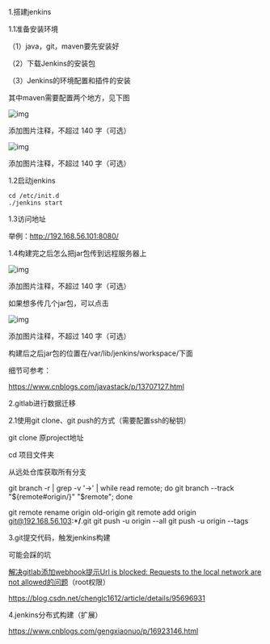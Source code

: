 1.搭建jenkins

1.1准备安装环境

（1）java，git，maven要先安装好

（2）下载Jenkins的安装包

（3）Jenkins的环境配置和插件的安装

其中maven需要配置两个地方，见下图

![img](https://picx.zhimg.com/80/v2-874b54d0fa211bfbd403599759a3d03f_720w.png?source=d16d100b)





添加图片注释，不超过 140 字（可选）

![img](https://picx.zhimg.com/80/v2-b748b381bd6bdd01a561cbadc2be74a5_720w.png?source=d16d100b)





添加图片注释，不超过 140 字（可选）

1.2启动jenkins

```
cd /etc/init.d
./jenkins start
```

1.3访问地址

 举例：http://192.168.56.101:8080/

1.4构建完之后怎么把jar包传到远程服务器上

![img](https://pic1.zhimg.com/80/v2-0aa55c513d08a7607687ec01fc62a6a5_720w.png?source=d16d100b)





添加图片注释，不超过 140 字（可选）

如果想多传几个jar包，可以点击

![img](https://pic1.zhimg.com/80/v2-64fc83c625f4a9459d3aa870ab9bf0b9_720w.png?source=d16d100b)





添加图片注释，不超过 140 字（可选）

构建后之后jar包的位置在/var/lib/jenkins/workspace/下面

细节可参考：

https://www.cnblogs.com/javastack/p/13707127.html

2.gitlab进行数据迁移

2.1使用git clone、git push的方式（需要配置ssh的秘钥）

git clone 原project地址

cd 项目文件夹

从远处仓库获取所有分支

git branch -r | grep -v '\->' | while read remote; do git branch --track "${remote#origin/}" "$remote"; done

git remote rename origin old-origin git remote add origin git@192.168.56.103:***/**.git git push -u origin --all git push -u origin --tags

3.git提交代码，触发jenkins构建

可能会踩的坑

[解决gitlab添加webhook提示Url is blocked: Requests to the local network are not allowed的问题](https://blog.csdn.net/anqixiang/article/details/104968469)（root权限）

https://blog.csdn.net/chenglc1612/article/details/95696931

4.jenkins分布式构建（扩展）

https://www.cnblogs.com/gengxiaonuo/p/16923146.html